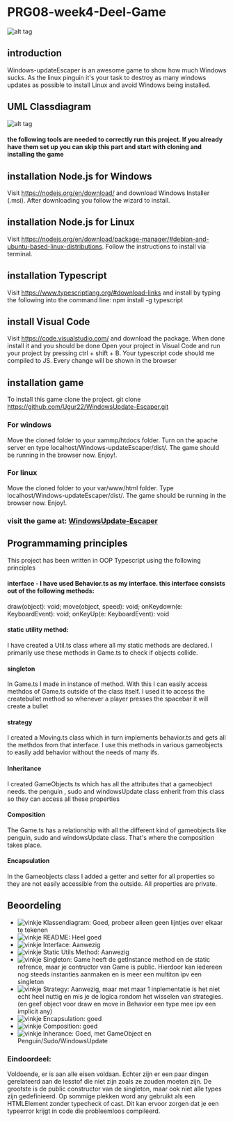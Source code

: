 # PRG08-week4-Deel-Game
![alt tag](https://cdn4.iconfinder.com/data/icons/christmas-cheer-volume-i-1/64/penguin-128.png)<br />

## introduction
Windows-updateEscaper is an awesome game to show how much Windows sucks. As the linux pinguin it's your task to destroy as many windows updates as possible to install Linux and avoid Windows being installed.


## UML Classdiagram 
![alt tag](http://i.imgur.com/qccGVFv.jpg)<br />

#### the following tools are needed to correctly run this project. If you already have them set up you can skip this part and start with cloning and installing the game

## installation Node.js for Windows
Visit https://nodejs.org/en/download/ and download Windows Installer (.msi). After downloading you follow the wizard to install.

## installation Node.js for Linux
Visit https://nodejs.org/en/download/package-manager/#debian-and-ubuntu-based-linux-distributions. Follow the instructions to install via terminal.

## installation Typescript
Visit https://www.typescriptlang.org/#download-links and install by typing the following into the command line:
npm install -g typescript

## install Visual Code
Visit https://code.visualstudio.com/ and download the package. When done install it and you should be done
Open your project in Visual Code and run your project by pressing ctrl + shift + B. Your typescript code should me compiled to JS. Every change will be shown in the browser

## installation game
To install this game clone the project.
git clone https://github.com/Ugur22/WindowsUpdate-Escaper.git

### For windows
Move the cloned folder to your xammp/htdocs folder. Turn on the apache server en type localhost/Windows-updateEscaper/dist/. The game should be running in the browser now. Enjoy!.

### For linux
Move the cloned folder to your var/www/html folder. Type localhost/Windows-updateEscaper/dist/. The game should be running in the browser now. Enjoy!.

### visit the game at: [WindowsUpdate-Escaper](http://178.62.251.155/dist/)

## Programmaming principles
This project has been written in OOP Typescript using the following principles
#### interface - I have used Behavior.ts as my interface. this interface consists out of the following methods:
draw(object): void;
move(object, speed): void;
onKeydown(e: KeyboardEvent): void;
onKeyUp(e: KeyboardEvent): void
#### static utility method:
I have created a Util.ts class where all my static methods are declared. I primarily use these methods in Game.ts to check if objects collide.
#### singleton
In Game.ts I made in instance of method. With this I can easily access methdos of Game.ts outside of the class itself. I used it to access the createbullet method so whenever a player presses the spacebar it will create a bullet
#### strategy
I created a Moving.ts class which in turn implements behavior.ts and gets all the methdos from that interface. I use this methods in various gameobjects to easily add behavior without the needs of many ifs.
#### Inheritance
I created GameObjects.ts which has all the attributes that a gameobject needs. the penguin , sudo and windowsUpdate class enherit from this class so they can access all these properties
#### Composition
The Game.ts has a relationship with all the different kind of gameobjects like penguin, sudo and windowsUpdate class. That's where the composition takes place.
#### Encapsulation
In the Gameobjects class I added a getter and setter for all properties so they are not easily accessible from the outside. All properties are private.

## Beoordeling

* ![vinkje](https://www.treant.nl/uploads/bestanden/b8ce6cb8-e3f5-473a-8363-ad7ea4ef462b/2965896820/Groen%20vinkje.jpg) Klassendiagram: Goed, probeer alleen geen lijntjes over elkaar te tekenen
* ![vinkje](https://www.treant.nl/uploads/bestanden/b8ce6cb8-e3f5-473a-8363-ad7ea4ef462b/2965896820/Groen%20vinkje.jpg) README: Heel goed
* ![vinkje](https://www.treant.nl/uploads/bestanden/b8ce6cb8-e3f5-473a-8363-ad7ea4ef462b/2965896820/Groen%20vinkje.jpg) Interface: Aanwezig
* ![vinkje](https://www.treant.nl/uploads/bestanden/b8ce6cb8-e3f5-473a-8363-ad7ea4ef462b/2965896820/Groen%20vinkje.jpg) Static Utils Method: Aanwezig
* ![vinkje](https://www.treant.nl/uploads/bestanden/b8ce6cb8-e3f5-473a-8363-ad7ea4ef462b/2965896820/Groen%20vinkje.jpg) Singleton: Game heeft de getInstance method en de static refrence, maar je contructor van Game is public. Hierdoor kan iedereen nog steeds instanties aanmaken en is meer een multiton ipv een singleton
* ![vinkje](https://www.treant.nl/uploads/bestanden/b8ce6cb8-e3f5-473a-8363-ad7ea4ef462b/2965896820/Groen%20vinkje.jpg) Strategy: Aanwezig, maar met maar 1 inplementatie is het niet echt heel nuttig en mis je de logica rondom het wisselen van strategies. (en geef object voor draw en move in Behavior een type mee ipv een implicit any)
* ![vinkje](https://www.treant.nl/uploads/bestanden/b8ce6cb8-e3f5-473a-8363-ad7ea4ef462b/2965896820/Groen%20vinkje.jpg) Encapsulation: goed
* ![vinkje](https://www.treant.nl/uploads/bestanden/b8ce6cb8-e3f5-473a-8363-ad7ea4ef462b/2965896820/Groen%20vinkje.jpg) Composition: goed
* ![vinkje](https://www.treant.nl/uploads/bestanden/b8ce6cb8-e3f5-473a-8363-ad7ea4ef462b/2965896820/Groen%20vinkje.jpg) Inherance: Goed, met GameObject en Penguin/Sudo/WindowsUpdate

### Eindoordeel:
Voldoende, er is aan alle eisen voldaan. Echter zijn er een paar dingen gerelateerd aan de lesstof die niet zijn zoals ze zouden moeten zijn. De grootste is de public constructor van de singleton, maar ook niet alle types zijn gedefinieerd. Op sommige plekken word any gebruikt als een HTMLElement zonder typecheck of cast. Dit kan ervoor zorgen dat je een typeerror krijgt in code die probleemloos compileerd. 